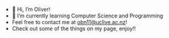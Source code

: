- 👋 Hi, I’m Oliver!
- 🌱 I’m currently learning Computer Science and Programming
- Feel free to contact me at obn11@uclive.ac.nz!
- Check out some of the things on my page, enjoy!!

<!---
obn11/obn11 is a ✨ special ✨ repository because its `README.md` (this file) appears on your GitHub profile.
You can click the Preview link to take a look at your changes.
--->
